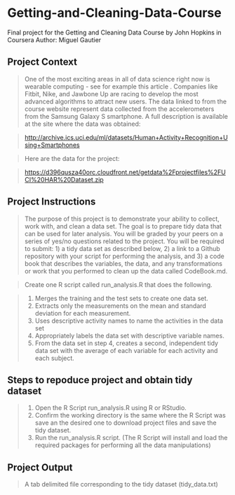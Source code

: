 # Getting-and-Cleaning-Data-Course
Final project for the Getting and Cleaning Data Course by John Hopkins in Coursera
Author: Miguel Gautier

## Project Context

> One of the most exciting areas in all of data science right now is wearable computing - see for example this article . 
> Companies like Fitbit, Nike, and Jawbone Up are racing to develop the most advanced algorithms to attract new users. 
> The data linked to from the course website represent data collected from the accelerometers from the Samsung Galaxy S smartphone. 
> A full description is available at the site where the data was obtained:

> http://archive.ics.uci.edu/ml/datasets/Human+Activity+Recognition+Using+Smartphones

> Here are the data for the project:

> https://d396qusza40orc.cloudfront.net/getdata%2Fprojectfiles%2FUCI%20HAR%20Dataset.zip

## Project Instructions

> The purpose of this project is to demonstrate your ability to collect, work with, and clean a data set. The goal is to prepare tidy data  that can be used for later analysis. You will be graded by your peers on a series of yes/no questions related to the project. You will be required to submit: 1) a tidy data set as described below, 2) a link to a Github repository with your script for performing the analysis, and 3) a code book that describes the variables, the data, and any transformations or work that you performed to clean up the data called CodeBook.md. 

> Create one R script called run_analysis.R that does the following.

> 1. Merges the training and the test sets to create one data set.
> 2. Extracts only the measurements on the mean and standard deviation for each measurement.
> 3. Uses descriptive activity names to name the activities in the data set
> 4. Appropriately labels the data set with descriptive variable names.
> 5. From the data set in step 4, creates a second, independent tidy data set with the average of each variable for each activity and each subject.
   
## Steps to repoduce project and obtain tidy dataset
> 1. Open the R Script run_analysis.R using R or RStudio.
> 2. Confirm the working directory is the same where the R Script was save an the desired one to download project files and save the tidy dataset. 
> 3. Run the run_analysis.R script. (The R Script will install and load the required packages for performing all the data manipulations)

## Project Output
> A tab delimited file corresponding to the tidy dataset (tidy_data.txt)
